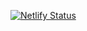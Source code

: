 [![Netlify Status](https://api.netlify.com/api/v1/badges/9eea00f1-f04a-4803-9a73-d15c8f02aa1b/deploy-status)](https://app.netlify.com/sites/chattylk-app/deploys)
